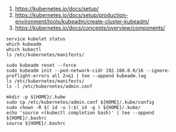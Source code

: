 1. https://kubernetes.io/docs/setup/
2. https://kubernetes.io/docs/setup/production-environment/tools/kubeadm/create-cluster-kubeadm/
3. https://kubernetes.io/docs/concepts/overview/components/
```
service kubelet status
which kubeadm
which kubectl
ls /etc/kubernetes/manifests/
```
```
sudo kubeadm reset --force
sudo kubeadm init --pod-network-cidr 192.168.0.0/16 --ignore-preflight-errors all 2>&1 | tee --append kubeadm.log
ls /etc/kubernetes/manifests/
ls -l /etc/kubernetes/admin.conf
```
```
mkdir -p ${HOME}/.kube
sudo cp /etc/kubernetes/admin.conf ${HOME}/.kube/config
sudo chown -R $( id -u ):$( id -g ) ${HOME}/.kube/
echo 'source <(kubectl completion bash)' | tee --append ${HOME}/.bashrc
source ${HOME}/.bashrc
```
